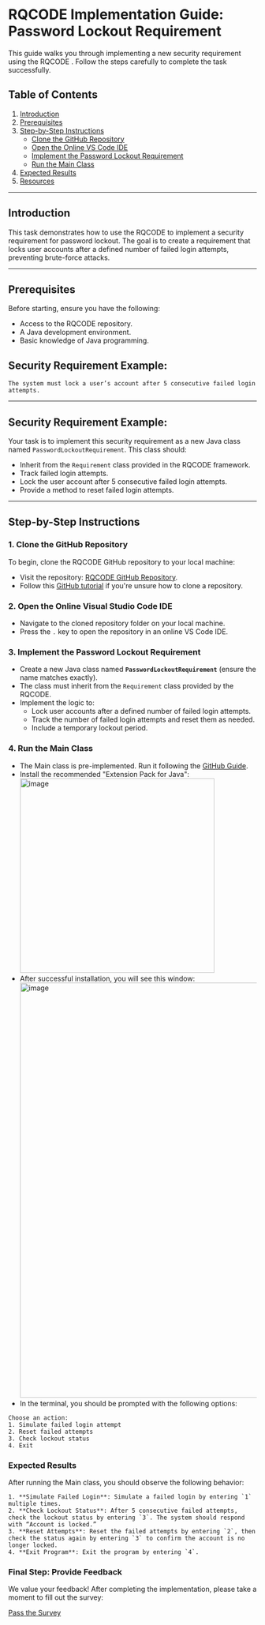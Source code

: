 # RQCODE Implementation Guide: Password Lockout Requirement

This guide walks you through implementing a new security requirement using the RQCODE . Follow the steps carefully to complete the task successfully.

## Table of Contents
1. [Introduction](#introduction)
2. [Prerequisites](#prerequisites)
3. [Step-by-Step Instructions](#step-by-step-instructions)
   - [Clone the GitHub Repository](#1-clone-the-github-repository)
   - [Open the Online VS Code IDE](#2-open-the-online-vs-code-ide)
   - [Implement the Password Lockout Requirement](#3-implement-the-password-lockout-requirement)
   - [Run the Main Class](#4-run-the-main-class)
4. [Expected Results](#expected-results)
5. [Resources](#resources)

---

## Introduction
This task demonstrates how to use the RQCODE  to implement a security requirement for password lockout. The goal is to create a requirement that locks user accounts after a defined number of failed login attempts, preventing brute-force attacks.

---

## Prerequisites
Before starting, ensure you have the following:
- Access to the RQCODE repository.
- A Java development environment.
- Basic knowledge of Java programming.

## Security Requirement Example:
```text
The system must lock a user’s account after 5 consecutive failed login attempts.
```
___

## Security Requirement Example:

Your task is to implement this security requirement as a new Java class named `PasswordLockoutRequirement`. This class should:
- Inherit from the `Requirement` class provided in the RQCODE framework.
- Track failed login attempts.
- Lock the user account after 5 consecutive failed login attempts.
- Provide a method to reset failed login attempts.
---

## Step-by-Step Instructions

### 1. Clone the GitHub Repository
To begin, clone the RQCODE GitHub repository to your local machine:
- Visit the repository: [RQCODE GitHub Repository](https://github.com/VeriDevOps/RQCODE).
- Follow this [GitHub tutorial](https://docs.github.com/en/repositories/creating-and-managing-repositories/cloning-a-repository) if you're unsure how to clone a repository.

### 2. Open the Online Visual Studio Code IDE
- Navigate to the cloned repository folder on your local machine.
- Press the `.` key to open the repository in an online VS Code IDE.

### 3. Implement the Password Lockout Requirement
- Create a new Java class named **`PasswordLockoutRequirement`** (ensure the name matches exactly).
- The class must inherit from the `Requirement` class provided by the RQCODE.
- Implement the logic to:
  - Lock user accounts after a defined number of failed login attempts.
  - Track the number of failed login attempts and reset them as needed.
  - Include a temporary lockout period.


### 4. Run the Main Class
- The Main class is pre-implemented. Run it following the [GitHub Guide](https://github.com/VeriDevOps/RQCODE).
- Install the recommended "Extension Pack for Java":
  <img width="394" alt="image" src="https://github.com/user-attachments/assets/b50f9aa7-571c-4652-9f7e-0dd05e9468d6" />
- After successful installation, you will see this window:
  <img width="841" alt="image" src="https://github.com/user-attachments/assets/964a4ac9-83f7-43ee-8c9b-7d30f240cca5" />
- In the terminal, you should be prompted with the following options:

```text
Choose an action:
1. Simulate failed login attempt
2. Reset failed attempts
3. Check lockout status
4. Exit
```

### Expected Results

After running the Main class, you should observe the following behavior:
```text
1. **Simulate Failed Login**: Simulate a failed login by entering `1` multiple times.
2. **Check Lockout Status**: After 5 consecutive failed attempts, check the lockout status by entering `3`. The system should respond with “Account is locked.”
3. **Reset Attempts**: Reset the failed attempts by entering `2`, then check the status again by entering `3` to confirm the account is no longer locked.
4. **Exit Program**: Exit the program by entering `4`.
```

### Final Step: Provide Feedback

We value your feedback! After completing the implementation, please take a moment to fill out the survey:

[Pass the Survey](https://forms.gle/GDDF1d9xu7pFcua9A)
